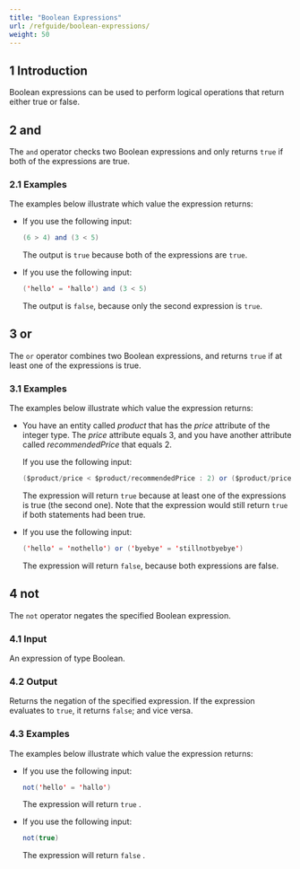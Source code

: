 ```yaml
---
title: "Boolean Expressions"
url: /refguide/boolean-expressions/
weight: 50
---
```


## 1 Introduction

Boolean expressions can be used to perform logical operations that return either true or false.

## 2 and

The `and` operator checks two Boolean expressions and only returns `true` if both of the expressions are true.

### 2.1 Examples

The examples below illustrate which value the expression returns:

* If you use the following input:

    ```java {linenos=false}
    (6 > 4) and (3 < 5)
    ```

    The output is `true` because both of the expressions are `true`.

* If you use the following input:

    ```java {linenos=false}
    ('hello' = 'hallo') and (3 < 5)
    ```

    The output is `false`, because only the second expression is `true`.

## 3 or

The `or` operator combines two Boolean expressions, and returns `true` if at least one of the expressions is true.

### 3.1 Examples

The examples below illustrate which value the expression returns:

* You have an entity called *product* that has the *price* attribute of the integer type. The *price* attribute equals 3, and you have another attribute called *recommendedPrice* that equals 2. 

    If you use the following input:

    ```java {linenos=false}
    ($product/price < $product/recommendedPrice : 2) or ($product/price > 0)
    ```

    The expression will return `true` because at least one of the expressions is true (the second one). Note that the expression would still return `true` if both statements had been true.

* If you use the following input: 

    ```java {linenos=false}
    ('hello' = 'nothello') or ('byebye' = 'stillnotbyebye')
    ```

    The expression will return `false`, because both expressions are false.

## 4 not

The `not` operator negates the specified Boolean expression.

### 4.1 Input

An expression of type Boolean.

### 4.2 Output

Returns the negation of the specified expression. If the expression evaluates to `true`, it returns `false`; and vice versa.

### 4.3 Examples

The examples below illustrate which value the expression returns:

* If you use the following input:

    ```java {linenos=false}
    not('hello' = 'hallo')
    ```

    The expression will return `true` .

* If you use the following input:

    ```java {linenos=false}
    not(true)
    ```

    The expression will return `false` .
